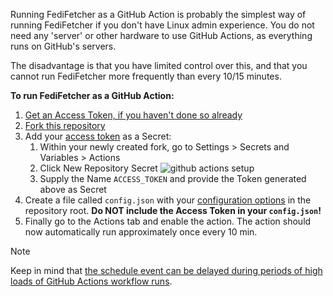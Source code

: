 Running FediFetcher as a GitHub Action is probably the simplest way of running FediFetcher if you don't have Linux admin experience. You do not need any 'server' or other hardware to use GitHub Actions, as everything runs on GitHub's servers.

The disadvantage is that you have limited control over this, and that you cannot run FediFetcher more frequently than every 10/15 minutes.

**To run FediFetcher as a GitHub Action:**

1. [Get an Access Token, if you haven't done so already](https://github.com/nanos/FediFetcher/wiki/Getting-an-access-token-for-FediFetcher)
1. [Fork this repository](https://github.com/nanos/FediFetcher/fork)
2. Add your [access token](https://github.com/nanos/FediFetcher/wiki/Getting-an-access-token-for-FediFetcher) as a Secret:
   1.  Within your newly created fork, go to Settings > Secrets and Variables > Actions
   2.  Click New Repository Secret
      ![github actions setup](https://github.com/user-attachments/assets/eacfd716-abe7-45de-87f7-68e5c61e2912)
   3.  Supply the Name `ACCESS_TOKEN` and provide the Token generated above as Secret
3. Create a file called `config.json` with your [configuration options](https://github.com/nanos/FediFetcher/wiki/FediFetcher-configuration-options) in the repository root. **Do NOT include the Access Token in your `config.json`!**
4. Finally go to the Actions tab and enable the action. The action should now automatically run approximately once every 10 min.

> [!NOTE]
>
> Keep in mind that [the schedule event can be delayed during periods of high loads of GitHub Actions workflow runs](https://docs.github.com/en/actions/using-workflows/events-that-trigger-workflows#schedule).

